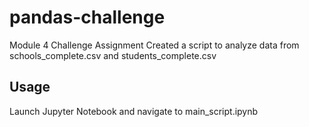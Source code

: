 # pandas-challenge
Module 4 Challenge Assignment
Created a script to analyze data from schools_complete.csv and students_complete.csv

## Usage
Launch Jupyter Notebook and navigate to main_script.ipynb

